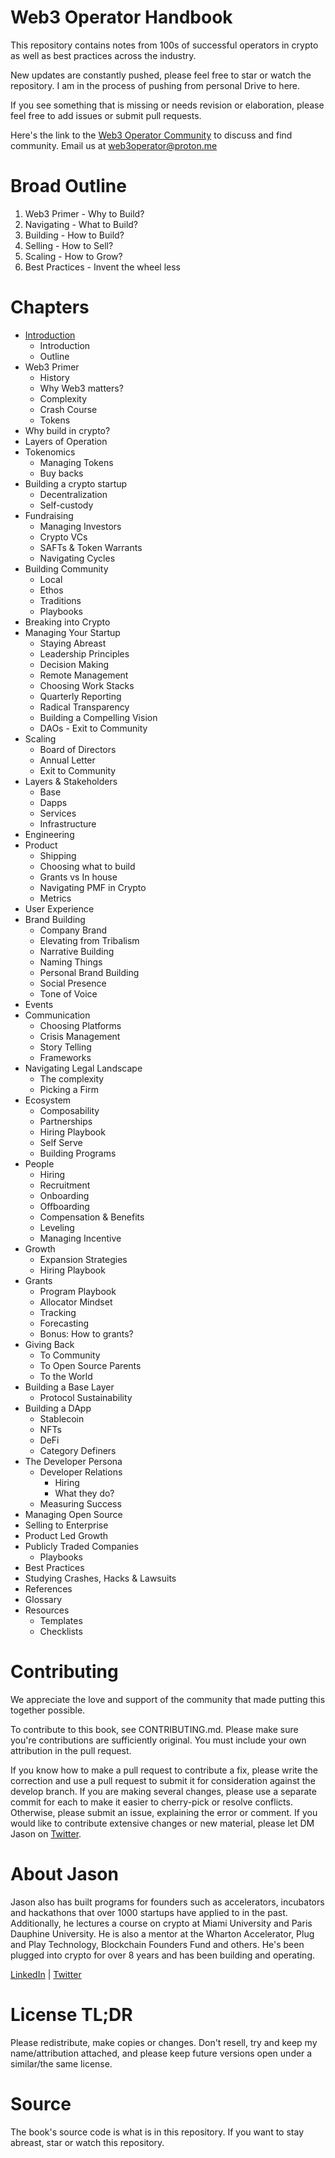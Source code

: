 # Web3 Operator Handbook
This repository contains notes from 100s of successful operators in crypto as well as best practices across the industry.

New updates are constantly pushed, please feel free to star or watch the repository. I am in the process of pushing from personal Drive to here.

If you see something that is missing or needs revision or elaboration, please feel free to add issues or submit pull requests.

Here's the link to the [Web3 Operator Community](https://t.me/web3operator) to discuss and find community. Email us at web3operator@proton.me

# Broad Outline
1. Web3 Primer - Why to Build?
2. Navigating - What to Build?
3. Building - How to Build?
4. Selling - How to Sell?
5. Scaling - How to Grow?
6. Best Practices - Invent the wheel less

# Chapters
+ [Introduction](https://github.com/reachjason/Web3-Operator-Handbook/blob/main/Web3OperatorHandbook.md)
  + Introduction
  + Outline
+ Web3 Primer
  + History
  + Why Web3 matters?
  + Complexity
  + Crash Course
  + Tokens
+ Why build in crypto?
+ Layers of Operation
+ Tokenomics
  + Managing Tokens
  + Buy backs
+ Building a crypto startup
  + Decentralization
  + Self-custody
+ Fundraising
  + Managing Investors
  + Crypto VCs
  + SAFTs & Token Warrants
  + Navigating Cycles
+ Building Community
  + Local
  + Ethos
  + Traditions
  + Playbooks
+ Breaking into Crypto
+ Managing Your Startup
  + Staying Abreast
  + Leadership Principles
  + Decision Making
  + Remote Management
  + Choosing Work Stacks
  + Quarterly Reporting
  + Radical Transparency
  + Building a Compelling Vision
  + DAOs - Exit to Community
+ Scaling
  + Board of Directors
  + Annual Letter
  + Exit to Community
+ Layers & Stakeholders
  + Base
  + Dapps
  + Services
  + Infrastructure
+ Engineering
+ Product
  + Shipping
  + Choosing what to build
  + Grants vs In house
  + Navigating PMF in Crypto
  + Metrics
+ User Experience
+ Brand Building
  + Company Brand
  + Elevating from Tribalism
  + Narrative Building
  + Naming Things
  + Personal Brand Building
  + Social Presence
  + Tone of Voice
+ Events
+ Communication
  + Choosing Platforms
  + Crisis Management
  + Story Telling
  + Frameworks
+ Navigating Legal Landscape
  + The complexity
  + Picking a Firm
+ Ecosystem
  + Composability
  + Partnerships
  + Hiring Playbook
  + Self Serve
  + Building Programs
+ People
  + Hiring
  + Recruitment
  + Onboarding
  + Offboarding
  + Compensation & Benefits
  + Leveling
  + Managing Incentive
+ Growth
  + Expansion Strategies
  + Hiring Playbook
+ Grants
  + Program Playbook
  + Allocator Mindset
  + Tracking
  + Forecasting
  + Bonus: How to grants?
+ Giving Back
  + To Community
  + To Open Source Parents
  + To the World
+ Building a Base Layer
  + Protocol Sustainability
+ Building a DApp
  + Stablecoin
  + NFTs
  + DeFi
  + Category Definers
+ The Developer Persona
  + Developer Relations
    + Hiring
    + What they do?
  + Measuring Success
+ Managing Open Source
+ Selling to Enterprise  
+ Product Led Growth
+ Publicly Traded Companies
  + Playbooks
+ Best Practices
+ Studying Crashes, Hacks & Lawsuits
+ References
+ Glossary
+ Resources
  + Templates
  + Checklists

# Contributing
We appreciate the love and support of the community that made putting this together possible.

To contribute to this book, see CONTRIBUTING.md. Please make sure you're contributions are sufficiently original. You must include your own attribution in the pull request.

If you know how to make a pull request to contribute a fix, please write the correction and use a pull request to submit it for consideration against the develop branch. If you are making several changes, please use a separate commit for each to make it easier to cherry-pick or resolve conflicts. Otherwise, please submit an issue, explaining the error or comment. If you would like to contribute extensive changes or new material, please let DM Jason on [Twitter](https://twitter.com/JasonRogues).

# About Jason

Jason also has built programs for founders such as accelerators, incubators and hackathons that over 1000 startups have applied to in the past. Additionally, he lectures a course on crypto at Miami University and Paris Dauphine University. He is also a mentor at the Wharton Accelerator, Plug and Play Technology, Blockchain Founders Fund and others. He's been plugged into crypto for over 8 years and has been building and operating.

[LinkedIn](https://linkedin.com/in/jasonrrodrigues) | [Twitter](https://twitter.com/JasonRogues)

# License TL;DR
Please redistribute, make copies or changes. Don't resell, try and keep my name/attribution attached, and please keep future versions open under a similar/the same license.

# Source
The book's source code is what is in this repository. If you want to stay abreast, star or watch this repository.
